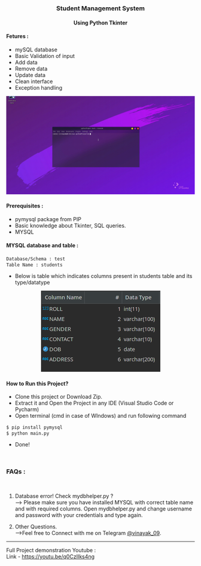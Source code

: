 ###  <center> Student Management System</center>
####  <center> Using Python Tkinter</center>
#### Fetures :

- mySQL database
- Basic Validation of input
- Add data
- Remove data
- Update data
- Clean interface
- Exception handling


[<img src="media/demo.gif" />](https://t.me/vinayak_09)

#### Prerequisites :
- pymysql package from PIP
- Basic knowledge about Tkinter, SQL queries.
- MYSQL

#### MYSQL database and table :
```
Database/Schema : test 
Table Name : students
```
* Below is table which indicates columns present in students table and its type/datatype

[<center><img src="media/table.png" /></center>](https://t.me/vinayak_09)


#### How to Run this Project?
- Clone this project or Download Zip.
- Extract it and Open the Project in any IDE (Visual Studio Code or Pycharm)
- Open terminal (cmd in case of WIndows) and run following command
```shell
$ pip install pymysql
$ python main.py
```
- Done!

<br>

### FAQs :

</br>

1. Database error! Check mydbhelper.py ?<br>
    --> Please make sure you have installed MYSQL with correct table name and with required columns. Open mydbhelper.py and change username and password with your credentials and type again. 

2. Other Questions.<br>
    -->Feel free to Connect with me on Telegram [@vinayak_09](http://t.me/vinayak_09).



------------

Full Project demonstration Youtube :<br>
Link - https://youtu.be/q0CzIIks4ng

